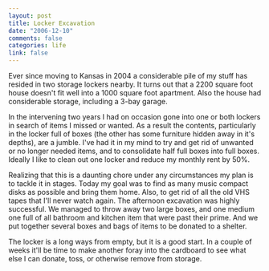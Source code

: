 ```yaml
--- 
layout: post
title: Locker Excavation
date: "2006-12-10"
comments: false
categories: life
link: false
---
```

Ever since moving to Kansas in 2004 a considerable pile of my stuff has resided in two storage lockers nearby. It turns out that a 2200 square foot house doesn't fit well into a 1000 square foot apartment. Also the house had considerable storage, including a 3-bay garage.

In the intervening two years I had on occasion gone into one or both lockers in search of items I missed or wanted. As a result the contents, particularly in the locker full of boxes (the other has some furniture hidden away in it's depths), are a jumble. I've had it in my mind to try and get rid of unwanted or no longer needed items, and to consolidate half full boxes into full boxes. Ideally I like to clean out one locker and reduce my monthly rent  by 50%.

Realizing that this is a daunting chore under any circumstances my plan is to tackle it in stages. Today my goal was to find as many music compact disks as possible and bring them home. Also, to get rid of all the old VHS tapes that I'll never watch again. The afternoon excavation was highly successful. We managed to throw away two large boxes, and one medium one full of all bathroom and kitchen item that were past their prime. And we put together several boxes and bags of items to be donated to a shelter.

The locker is a long ways from empty, but it is a good start. In a couple of weeks it'll be time to make another foray into the cardboard to see what else I can donate, toss, or otherwise remove from storage.
